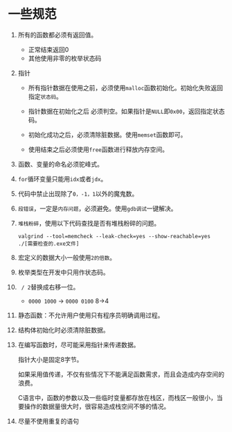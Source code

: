 # 一些规范

1. 所有的函数都必须有返回值。

   - 正常结束返回0
   - 其他使用非零的枚举状态码

2. 指针

   - 所有指针数据在使用之前，必须使用`malloc`函数初始化。初始化失败返回指定`状态码`。

   - 指针数据在初始化之后 必须判空。如果指针是`NULL`即`0x00`，返回指定状态码。

   - 初始化成功之后，必须清除脏数据。使用`memset`函数即可。

   - 使用结束之后必须使用`free`函数进行释放内存空间。

3. 函数、变量的命名必须驼峰式。

4. `for`循环变量只能用`idx`或者`jdx`。

5. 代码中禁止出现除了`0，-1，1`以外的魔鬼数。

6. `段错误`，一定是`内存问题`，必须避免。使用`gdb调试`一键解决。

7. `堆栈粉碎`，使用以下代码查找是否有堆栈粉碎的问题。
   
   `valgrind --tool=memcheck --leak-check=yes --show-reachable=yes ./[需要检查的.exe文件]`
   
8. 宏定义的数据大小一般使用`2的倍数`。

9. 枚举类型在开发中只用作状态码。

10. ` / 2`替换成右移一位。

    - `0000 1000` -> `0000 0100` 8->4

11. 静态函数：不允许用户使用只有程序员明确调用过程。

12. 结构体初始化时必须清除脏数据。

13. 在编写函数时，尽可能采用指针来传递数据。

    指针大小是固定8字节。

    如果采用值传递，不仅有些情况下不能满足函数需求，而且会造成内存空间的浪费。

    C语言中，函数的参数以及一些临时变量都存放在栈区，而栈区一般很小，当要操作的数据量很大时，很容易造成栈空间不够的情况。
    
14. 尽量不使用重复的语句